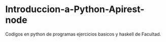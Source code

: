 # Introduccion-a-Python-Apirest-node
Codigos  en python de programas  ejercicios basicos y haskell de Facultad.
